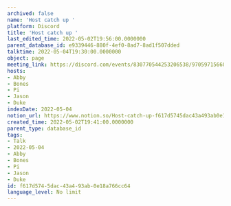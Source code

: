 ```yaml
---
archived: false
name: 'Host catch up '
platform: Discord
title: 'Host catch up '
last_edited_time: 2022-05-02T19:56:00.0000000
parent_database_id: e9339446-880f-4ef0-8ad7-8ad1f507dded
talktime: 2022-05-04T19:30:00.0000000
object: page
meeting_link: https://discord.com/events/830770544253206538/970597156681568276
hosts:
- Abby
- Bones
- Pi
- Jason
- Duke
indexDate: 2022-05-04
notion_url: https://www.notion.so/Host-catch-up-f617d5745dac43a493ab0e18a766cc64
created_time: 2022-05-02T19:41:00.0000000
parent_type: database_id
tags:
- Talk
- 2022-05-04
- Abby
- Bones
- Pi
- Jason
- Duke
id: f617d574-5dac-43a4-93ab-0e18a766cc64
language_level: No limit
---
```





